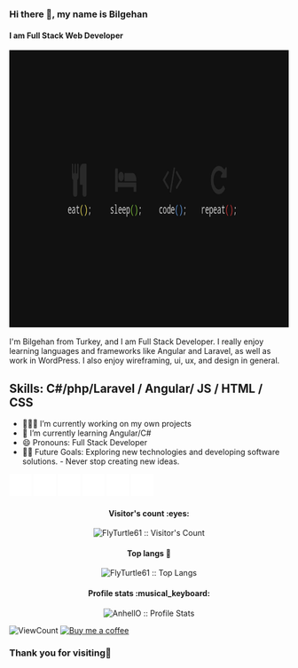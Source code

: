### Hi there 👋, my name is Bilgehan
#### I am Full Stack Web Developer

<img src="wallpaper.jpg" width="100%" height="500px">

I'm Bilgehan from Turkey, and I am Full Stack Developer. I really enjoy learning languages and frameworks like Angular and Laravel, as well as work in WordPress. I also enjoy wireframing, ui, ux, and design in general. 

Skills: C#/php/Laravel / Angular/ JS / HTML / CSS
--- 
- 👩🏻‍💻 I’m currently working on my own projects
- 🌱 I’m currently learning Angular/C# 
- 😄 Pronouns: Full Stack Developer 
- 💪🏼 Future Goals: Exploring new technologies and developing software solutions. - Never stop creating new ideas.


<html>
        <div>
            <a href="https://www.facebook.com/bilgehan.bezir.5"
              ><img
                src="images/facebook-ikon.png"
                width="40px"
                height="40px"
                title="facebook"
            /></a>
            <a href="https://www.instagram.com/bezirrrr/"
              ><img
                src="images/instagram-ikon.png"
                width="40px"
                height="40px"
                title="instagram"
            /></a>
            <a href="https://twitter.com/GARGARAMEL01"
              ><img
                src="images/twitter-ikon.png"
                width="40px"
                height="40px"
                title="twitter"
            /></a>
            <a href="https://www.linkedin.com/in/bilgehan-bezir/"
              ><img
                src="images/linkedin.png"
                width="40px"
                height="40px"
                title="linkedin"
            /></a>
            <a href="https://www.youtube.com/channel/UCmd16bN_WWv5K-KAsc0dukQ"
              ><img
                src="images/youtube-ikon.png"
                width="40px"
                height="40px"
                title="youtube"
            /></a>
            <a href="https://github.com/FlyTurtle61"
              ><img
                src="images/github-ikon.png"
                width="40px"
                height="40px"
                alt="youtube"
            /></a>
          </div>

<h4 align="center">Visitor's count :eyes:</h4>

<p align="center"><img src="https://profile-counter.glitch.me/{FlyTurtle61}/count.svg" alt="FlyTurtle61 :: Visitor's Count" /></p>


<h4 align="center">Top langs 🔮</h4>

<p align="center"><img src="https://github-readme-stats.vercel.app/api/top-langs/?username=FlyTurtle61&langs_count=10&layout=compact" alt="FlyTurtle61 :: Top Langs" /></p>


<h4 align="center">Profile stats :musical_keyboard:</h4>

<p align="center"><img src="https://github-readme-stats.vercel.app/api?username=FlyTurtle61&show_icons=true&theme=synthwave" alt="AnhellO :: Profile Stats" /></p>


<!-- https://github.com/FlyTurtle61/views this is a clone of the hits -->
  <img alt="ViewCount" src="https://views.whatilearened.today/views/github/FlyTurtle61/FlyTurtle61.svg" />

<a href="https://www.buymeacoffee.com/FlyTurtle61" target="_blank">
      <img width="18%" alt="Buy me a coffee" src="https://raw.githubusercontent.com/onimur/.github/master/.resources/support-buy-coffee.png"/>
  </a>

  <h3>Thank you for visiting🙏</h3>
